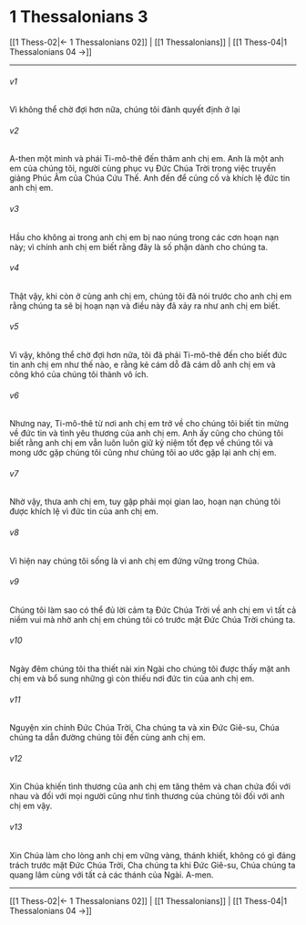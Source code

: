 # 1 Thessalonians 3

[[1 Thess-02|← 1 Thessalonians 02]] | [[1 Thessalonians]] | [[1 Thess-04|1 Thessalonians 04 →]]
***



###### v1 
Vì không thể chờ đợi hơn nữa, chúng tôi đành quyết định ở lại 

###### v2 
A-then một mình và phái Ti-mô-thê đến thăm anh chị em. Anh là một anh em của chúng tôi, người cùng phục vụ Đức Chúa Trời trong việc truyền giảng Phúc Âm của Chúa Cứu Thế. Anh đến để củng cố và khích lệ đức tin anh chị em. 

###### v3 
Hầu cho không ai trong anh chị em bị nao núng trong các cơn hoạn nạn này; vì chính anh chị em biết rằng đây là số phận dành cho chúng ta. 

###### v4 
Thật vậy, khi còn ở cùng anh chị em, chúng tôi đã nói trước cho anh chị em rằng chúng ta sẽ bị hoạn nạn và điều này đã xảy ra như anh chị em biết. 

###### v5 
Vì vậy, không thể chờ đợi hơn nữa, tôi đã phái Ti-mô-thê đến cho biết đức tin anh chị em như thế nào, e rằng kẻ cám dỗ đã cám dỗ anh chị em và công khó của chúng tôi thành vô ích. 

###### v6 
Nhưng nay, Ti-mô-thê từ nơi anh chị em trở về cho chúng tôi biết tin mừng về đức tin và tình yêu thương của anh chị em. Anh ấy cũng cho chúng tôi biết rằng anh chị em vẫn luôn luôn giữ kỷ niệm tốt đẹp về chúng tôi và mong ước gặp chúng tôi cũng như chúng tôi ao ước gặp lại anh chị em. 

###### v7 
Nhờ vậy, thưa anh chị em, tuy gặp phải mọi gian lao, hoạn nạn chúng tôi được khích lệ vì đức tin của anh chị em. 

###### v8 
Vì hiện nay chúng tôi sống là vì anh chị em đứng vững trong Chúa. 

###### v9 
Chúng tôi làm sao có thể đủ lời cảm tạ Đức Chúa Trời về anh chị em vì tất cả niềm vui mà nhờ anh chị em chúng tôi có trước mặt Đức Chúa Trời chúng ta. 

###### v10 
Ngày đêm chúng tôi tha thiết nài xin Ngài cho chúng tôi được thấy mặt anh chị em và bổ sung những gì còn thiếu nơi đức tin của anh chị em. 

###### v11 
Nguyện xin chính Đức Chúa Trời, Cha chúng ta và xin Đức Giê-su, Chúa chúng ta dẫn đường chúng tôi đến cùng anh chị em. 

###### v12 
Xin Chúa khiến tình thương của anh chị em tăng thêm và chan chứa đối với nhau và đối với mọi người cũng như tình thương của chúng tôi đối với anh chị em vậy. 

###### v13 
Xin Chúa làm cho lòng anh chị em vững vàng, thánh khiết, không có gì đáng trách trước mặt Đức Chúa Trời, Cha chúng ta khi Đức Giê-su, Chúa chúng ta quang lâm cùng với tất cả các thánh của Ngài. A-men.

***
[[1 Thess-02|← 1 Thessalonians 02]] | [[1 Thessalonians]] | [[1 Thess-04|1 Thessalonians 04 →]]
